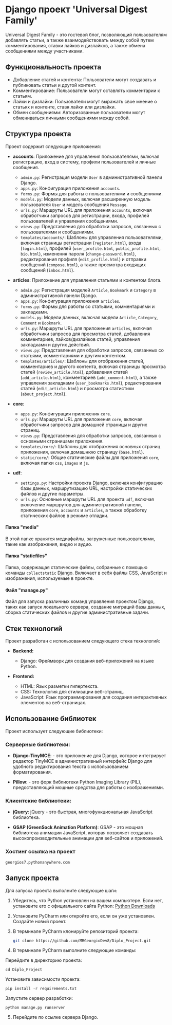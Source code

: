 # Django проект 'Universal Digest Family'

Universal Digest Family - это гостевой блог, позволяющий пользователям добавлять статьи, а также взаимодействовать между собой путем комментирования, ставки лайков и дизлайков, а также обмена сообщениями между участниками.

## Функциональность проекта

- Добавление статей и контента: Пользователи могут создавать и публиковать статьи и другой контент.
- Комментирование: Пользователи могут оставлять комментарии к статьям.
- Лайки и дизлайки: Пользователи могут выражать свое мнение о статьях и контенте, ставя лайки или дизлайки.
- Обмен сообщениями: Авторизованные пользователи могут обмениваться личными сообщениями между собой.

## Структура проекта

Проект содержит следующие приложения:

- **accounts**: Приложение для управления пользователями, включая регистрацию, вход в систему, профили пользователей и личные сообщения.
  - `admin.py`: Регистрация модели `User` в административной панели Django.
  - `apps.py`: Конфигурация приложения `accounts`.
  - `forms.py`: Формы для работы с пользователями и сообщениями.
  - `models.py`: Модели данных, включая расширенную модель пользователя `User` и модель сообщения `Message`.
  - `urls.py`: Маршруты URL для приложения `accounts`, включая обработчики запросов для регистрации, входа, профилей пользователей и управления сообщениями.
  - `views.py`: Представления для обработки запросов, связанных с пользователями и сообщениями.
  - `templates/accounts/`: Шаблоны для управления пользователями, включая страницы регистрации (`register.html`), входа (`login.html`), профилей (`user_profile.html`, `public_profile.html`, `bio.html`), изменения пароля (`change-password.html`), редактирования профиля (`edit_profile.html`) и отправки сообщений (`compose.html`), а также просмотра входящих сообщений (`inbox.html`).



- **articles**: Приложение для управления статьями и контентом блога.
  - `admin.py`: Регистрация моделей `Article`, `Bookmark` и `Category` в административной панели Django.
  - `apps.py`: Конфигурация приложения `articles`.
  - `forms.py`: Формы для работы со статьями, комментариями и закладками.
  - `models.py`: Модели данных, включая модели `Article`, `Category`, `Comment` и `Bookmark`.
  - `urls.py`: Маршруты URL для приложения `articles`, включая обработчики запросов для просмотра статей, добавления комментариев, лайков/дизлайков статей, управления закладками и других действий.
  - `views.py`: Представления для обработки запросов, связанных со статьями, комментариями и другим контентом.
  - `templates/articles/`: Шаблоны для отображения статей, комментариев и другого контента, включая страницы просмотра статей (`review_article.html`), добавления статей (`add_article.html`), комментариев (`add_comment.html`), а также управления закладками (`user_bookmarks.html`), редактирования статей (`edit_article.html`) и просмотра статистики (`about_project.html`).




- **core**:
  - `apps.py`: Конфигурация приложения `core`.
  - `urls.py`: Маршруты URL для приложения `core`, включая обработчики запросов для домашней страницы и других страниц.
  - `views.py`: Представления для обработки запросов, связанных с основными страницами приложения.
  - `templates/core/`: Шаблоны для отображения основных страниц приложения, включая домашнюю страницу (`base.html`).
  - `static/core/`: Общие статические файлы для приложения `core`, включая папки `css`, `images` и `js`.




- **udf**:
  - `settings.py`: Настройки проекта Django, включая конфигурацию базы данных, маршрутизацию URL, настройки статических файлов и другие параметры.
  - `urls.py`: Основные маршруты URL для проекта `udf`, включая включение маршрутов для административной панели, приложения `core`, `accounts` и `articles`, а также обработку статических файлов в режиме отладки.



#### Папка "media"

В этой папке хранятся медиафайлы, загруженные пользователями, такие как изображения, видео и аудио.

#### Папка "staticfiles"

Папка, содержащая статические файлы, собранные с помощью команды `collectstatic` Django. Включает в себя файлы CSS, JavaScript и изображения, используемые в проекте.

#### Файл "manage.py"

Файл для запуска различных команд управления проектом Django, таких как запуск локального сервера, создание миграций базы данных, сборка статических файлов и другие административные задачи.




## Стек технологий

Проект разработан с использованием следующего стека технологий:

- **Backend:**
  - Django: Фреймворк для создания веб-приложений на языке Python.


- **Frontend:**
  - HTML: Язык разметки гипертекста.
  - CSS: Технология для стилизации веб-страниц.
  - JavaScript: Язык программирования для создания интерактивных элементов на веб-страницах.

## Использование библиотек

Проект использует следующие библиотеки:

### Серверные библиотеки:
 
 - **Django-TinyMCE**: - это приложение для Django, которое интегрирует редактор TinyMCE в административный интерфейс Django для удобного редактирования текста с использованием форматирования.


 - **Pillow**: - это форк библиотеки Python Imaging Library (PIL), предоставляющий мощные средства для работы с изображениями.

### Клиентские библиотеки:

 - **jQuery**: jQuery - это быстрая, многофункциональная JavaScript библиотека.



 - **GSAP (GreenSock Animation Platform)**: GSAP - это мощная библиотека анимации JavaScript, которая позволяет создавать высокопроизводительные анимации для веб-сайтов и приложений.
 


### Хостинг ссылка на проект
   
```
georgios7.pythonanywhere.com
```
    

## Запуск проекта

Для запуска проекта выполните следующие шаги:

1. Убедитесь, что Python установлен на вашем компьютере. Если нет, установите его с официального сайта Python: [Python Downloads](https://www.python.org/downloads/)

2. Установите PyCharm или откройте его, если он уже установлен. Создайте новый проект.

3. В терминале PyCharm клонируйте репозиторий проекта:

   ```bash
   git clone https://github.com/MRGeorgioDev8/Diplo_Project.git


4. В терминале PyCharm выполните следующие команды:

   
Перейдите в директорию проекта: 
  ```
  cd Diplo_Project
  ```
   
  Установите зависимости проекта:
  ```
  pip install -r requirements.txt
  ```

  Запустите сервер разработки:
  ```
  python manage.py runserver
  ```
5. Перейдите по ссылке сервера Django.